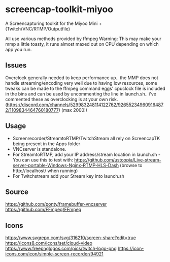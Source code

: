 # screencap-toolkit-miyoo
A Screencapturing toolkit for the Miyoo Mini + (Twitch/VNC/RTMP/Outputfile)

All use various methods provided by ffmpeg
Warning: This may make your mmp a little toasty, it runs almost maxed out on CPU depending on which app you run.

## Issues
Overclock generally needed to keep performance up.. the MMP does not handle streaming/encoding very well due to having low resources, some tweaks can be made to the ffmpeg command
eggs' cpuclock file is included in the bins and can be used by uncommenting the line in launch.sh.. i've commented these as overclocking is at your own risk. (https://discord.com/channels/529983248114122762/926552349609164872/1109834464760180777) (max 2000!)

## Usage
- Screenrecorder/StreamtoRTMP/TwitchStream all rely on ScreencapTK being present in the Apps folder
- VNCserver is standalone.
- For StreamtoRTMP, add your IP address/stream location in launch.sh - You can use this to test with: https://github.com/ustoopia/Live-stream-server-portable-Windows-Nginx-RTMP-HLS-Dash (browse to http://localhost/ when running)
- For Twitchstream add your Stream key into launch.sh

## Source
https://github.com/ponty/framebuffer-vncserver
https://github.com/FFmpeg/FFmpeg

## Icons
https://www.svgrepo.com/svg/316210/screen-share?edit=true
https://icons8.com/icons/set/cloud-video
https://www.freepnglogos.com/pics/twitch-logo-png
https://icon-icons.com/icon/simple-screen-recorder/94921


